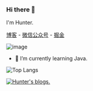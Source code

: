 ### Hi there 👋
I'm Hunter.

[博客](https://github.com/lq920320/blogs) - [微信公众号](https://mp.weixin.qq.com/s?__biz=MzIzMTI3MDAzOQ==&mid=2247483985&idx=1&sn=4414a3304e20a2215dcab35453466f92&chksm=e8a7f1a9dfd078bfa326e4845f235eb16c9786224de1bfde334f0b57fe76ca58707916bbe1e1&token=2126406469&lang=zh_CN#rd) - [掘金](https://juejin.cn/user/835284567603096) 

![image](https://user-images.githubusercontent.com/18696549/120892376-941bf980-c640-11eb-9694-d7b242c670bd.png)


- 🌱 I’m currently learning Java.


<!--
**lq920320/lq920320** is a ✨ _special_ ✨ repository because its `README.md` (this file) appears on your GitHub profile.

Here are some ideas to get you started:

- 🔭 I’m currently working on ...
- 🌱 I’m currently learning ...
- 👯 I’m looking to collaborate on ...
- 🤔 I’m looking for help with ...
- 💬 Ask me about ...
- 📫 How to reach me: ...
- 😄 Pronouns: ...
- ⚡ Fun fact: ...
-->

![Top Langs](https://github-readme-stats.vercel.app/api/top-langs/?username=lq920320&show_icons=true)


[![Hunter's blogs.](https://github-readme-stats.vercel.app/api?username=lq920320)](https://github.com/lq920320/blogs)


